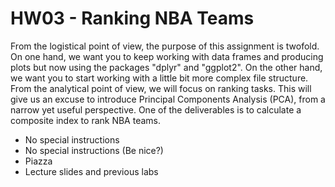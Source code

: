 # HW03 - Ranking NBA Teams

From the logistical point of view, the purpose of this assignment is twofold. On one hand, we
want you to keep working with data frames and producing plots but now using the packages
"dplyr" and "ggplot2". On the other hand, we want you to start working with a little bit
more complex file structure.
From the analytical point of view, we will focus on ranking tasks. This will give us an excuse
to introduce Principal Components Analysis (PCA), from a narrow yet useful perspective.
One of the deliverables is to calculate a composite index to rank NBA teams.


- No special instructions
- No special instructions (Be nice?)
- Piazza
- Lecture slides and previous labs
